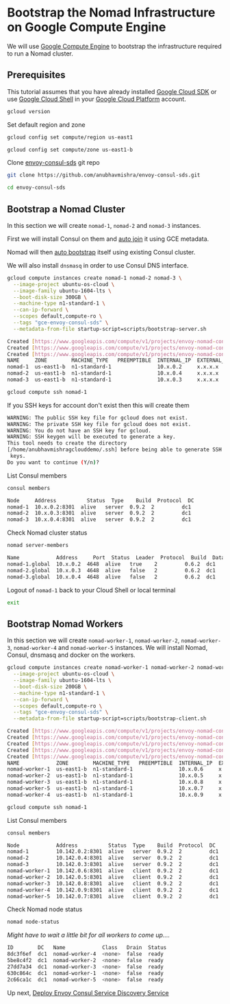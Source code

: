 # Bootstrap the Nomad Infrastructure on Google Compute Engine

We will use [Google Compute Engine](https://cloud.google.com/compute/) to bootstrap the infrastructure required to run a Nomad cluster.

## Prerequisites

This tutorial assumes that you have already installed [Google Cloud SDK](https://cloud.google.com/sdk/) or use [Google Cloud Shell](https://cloud.google.com/shell/docs/) in your [Google Cloud Platform](https://cloud.google.com/) account.

```bash
gcloud version
```

Set default region and zone

```bash
gcloud config set compute/region us-east1
```

```bash
gcloud config set compute/zone us-east1-b
```

Clone [envoy-consul-sds](https://github.com/anubhavmishra/envoy-consul-sds) git repo

```bash
git clone https://github.com/anubhavmishra/envoy-consul-sds.git
```

```bash
cd envoy-consul-sds
```

## Bootstrap a Nomad Cluster

In this section we will create `nomad-1`, `nomad-2` and `nomad-3` instances.

First we will install Consul on them and [auto join](https://www.consul.io/docs/agent/options.html#google-compute-engine) it using GCE metadata.

Nomad will then [auto bootstrap](https://www.nomadproject.io/guides/cluster/automatic.html) itself using existing Consul cluster.

We will also install `dnsmasq` in order to use Consul DNS interface.

```bash
gcloud compute instances create nomad-1 nomad-2 nomad-3 \
  --image-project ubuntu-os-cloud \
  --image-family ubuntu-1604-lts \
  --boot-disk-size 300GB \
  --machine-type n1-standard-1 \
  --can-ip-forward \
  --scopes default,compute-ro \
  --tags "gce-envoy-consul-sds" \
  --metadata-from-file startup-script=scripts/bootstrap-server.sh
```

```bash
Created [https://www.googleapis.com/compute/v1/projects/envoy-nomad-consul/zones/us-east1-b/instances/nomad-1].
Created [https://www.googleapis.com/compute/v1/projects/envoy-nomad-consul/zones/us-east1-b/instances/nomad-2].
Created [https://www.googleapis.com/compute/v1/projects/envoy-nomad-consul/zones/us-east1-b/instances/nomad-3].
NAME     ZONE        MACHINE_TYPE   PREEMPTIBLE  INTERNAL_IP  EXTERNAL_IP     STATUS
nomad-1  us-east1-b  n1-standard-1               10.x.0.2     x.x.x.x         RUNNING
nomad-2  us-east1-b  n1-standard-1               10.x.0.4     x.x.x.x         RUNNING
nomad-3  us-east1-b  n1-standard-1               10.x.0.3     x.x.x.x         RUNNING
```

```bash
gcloud compute ssh nomad-1
```

If you SSH keys for account don't exist then this will create them 
```bash
WARNING: The public SSH key file for gcloud does not exist.
WARNING: The private SSH key file for gcloud does not exist.
WARNING: You do not have an SSH key for gcloud.
WARNING: SSH keygen will be executed to generate a key.
This tool needs to create the directory
[/home/anubhavmishragclouddemo/.ssh] before being able to generate SSH
 keys.
Do you want to continue (Y/n)? 
```

List Consul members

```bash
consul members
```

```bash
Node     Address          Status  Type    Build  Protocol  DC
nomad-1  10.x.0.2:8301  alive   server  0.9.2  2         dc1
nomad-2  10.x.0.3:8301  alive   server  0.9.2  2         dc1
nomad-3  10.x.0.4:8301  alive   server  0.9.2  2         dc1
```

Check Nomad cluster status

```bash
nomad server-members
```

```bash
Name            Address     Port  Status  Leader  Protocol  Build  Datacenter  Region
nomad-1.global  10.x.0.2  4648  alive   true    2         0.6.2  dc1         global
nomad-2.global  10.x.0.3  4648  alive   false   2         0.6.2  dc1         global
nomad-3.global  10.x.0.4  4648  alive   false   2         0.6.2  dc1         global
```

Logout of `nomad-1` back to your Cloud Shell or local terminal

```bash
exit
```

## Bootstrap Nomad Workers

In this section we will create `nomad-worker-1`, `nomad-worker-2`, `nomad-worker-3`, `nomad-worker-4` and `nomad-worker-5` instances. We will install Nomad, Consul, dnsmasq and docker on the workers.

```bash
gcloud compute instances create nomad-worker-1 nomad-worker-2 nomad-worker-3 nomad-worker-4 nomad-worker-5 \
  --image-project ubuntu-os-cloud \
  --image-family ubuntu-1604-lts \
  --boot-disk-size 200GB \
  --machine-type n1-standard-1 \
  --can-ip-forward \
  --scopes default,compute-ro \
  --tags "gce-envoy-consul-sds" \
  --metadata-from-file startup-script=scripts/bootstrap-client.sh
```

```bash
Created [https://www.googleapis.com/compute/v1/projects/envoy-nomad-consul/zones/us-east1-b/instances/nomad-worker-1].
Created [https://www.googleapis.com/compute/v1/projects/envoy-nomad-consul/zones/us-east1-b/instances/nomad-worker-2].
Created [https://www.googleapis.com/compute/v1/projects/envoy-nomad-consul/zones/us-east1-b/instances/nomad-worker-3].
Created [https://www.googleapis.com/compute/v1/projects/envoy-nomad-consul/zones/us-east1-b/instances/nomad-worker-5].
Created [https://www.googleapis.com/compute/v1/projects/envoy-nomad-consul/zones/us-east1-b/instances/nomad-worker-4].
NAME            ZONE        MACHINE_TYPE   PREEMPTIBLE  INTERNAL_IP  EXTERNAL_IP     STATUS
nomad-worker-1  us-east1-b  n1-standard-1               10.x.0.6     x.x.x.x         RUNNING
nomad-worker-2  us-east1-b  n1-standard-1               10.x.0.5     x.x.x.x         RUNNING
nomad-worker-3  us-east1-b  n1-standard-1               10.x.0.8     x.x.x.x         RUNNING
nomad-worker-5  us-east1-b  n1-standard-1               10.x.0.7     x.x.x.x         RUNNING
nomad-worker-4  us-east1-b  n1-standard-1               10.x.0.9     x.x.x.x         RUNNING
```

```bash
gcloud compute ssh nomad-1
```

List Consul members

```bash
consul members
```

```bash
Node            Address          Status  Type    Build  Protocol  DC
nomad-1         10.142.0.2:8301  alive   server  0.9.2  2         dc1
nomad-2         10.142.0.4:8301  alive   server  0.9.2  2         dc1
nomad-3         10.142.0.3:8301  alive   server  0.9.2  2         dc1
nomad-worker-1  10.142.0.6:8301  alive   client  0.9.2  2         dc1
nomad-worker-2  10.142.0.5:8301  alive   client  0.9.2  2         dc1
nomad-worker-3  10.142.0.8:8301  alive   client  0.9.2  2         dc1
nomad-worker-4  10.142.0.9:8301  alive   client  0.9.2  2         dc1
nomad-worker-5  10.142.0.7:8301  alive   client  0.9.2  2         dc1
```

Check Nomad node status

```bash
nomad node-status
```

*Might have to wait a little bit for all workers to come up....*

```bash
ID        DC   Name            Class   Drain  Status
8dc3f6ef  dc1  nomad-worker-4  <none>  false  ready
5be8c4f2  dc1  nomad-worker-2  <none>  false  ready
27dd7a34  dc1  nomad-worker-3  <none>  false  ready
630c864c  dc1  nomad-worker-1  <none>  false  ready
2c66ca1c  dc1  nomad-worker-5  <none>  false  ready
```

Up next, [Deploy Envoy Consul Service Discovery Service](./deploy-envoy-consul-sds.md)
